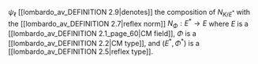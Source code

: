 $\psi_\ell$ [[lombardo_av_DEFINITION 2.9|denotes]] the composition of $N_{K/E^*}$ with the [[lombardo_av_DEFINITION 2.7|reflex norm]] $N_\Phi: E^* \to E$ where $E$ is a [[lombardo_av_DEFINITION 2.1_page_60|CM field]], $\Phi$ is a [[lombardo_av_DEFINITION 2.2|CM type]], and $(E^*, \Phi^*)$ is a [[lombardo_av_DEFINITION 2.5|reflex type]].